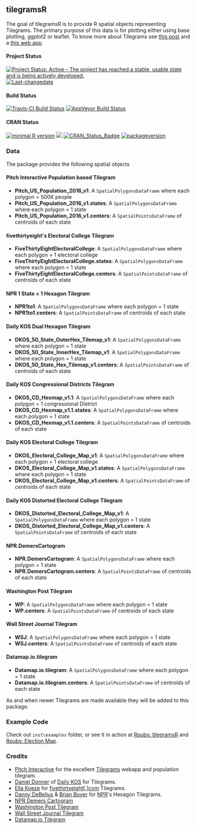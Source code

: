 ## tilegramsR

The goal of tilegramsR is to provide R spatial objects representing Tilegrams. The primary purpose of this data is for plotting either using base plotting, ggplot2 or leaflet.
To know more about Tilegrams see [this post](https://github.com/PitchInteractiveInc/tilegrams/blob/master/MANUAL.md) and a [this web app](https://pitchinteractiveinc.github.io/tilegrams/).

#### Project Status

[![Project Status: Active – The project has reached a stable, usable state and is being actively developed.](http://www.repostatus.org/badges/latest/active.svg)](http://www.repostatus.org/#active) [![Last-changedate](https://img.shields.io/badge/last%20change-2016--11--15-yellowgreen.svg)](/commits/master)

#### Build Status

[![Travis-CI Build Status](https://travis-ci.org/bhaskarvk/tilegramsR.svg?branch=master)](https://travis-ci.org/bhaskarvk/tilegramsR) [![AppVeyor Build Status](https://ci.appveyor.com/api/projects/status/github/bhaskarvk/tilegramsR?branch=master&svg=true)](https://ci.appveyor.com/project/bhaskarvk/tilegramsR)

#### CRAN Status

[![minimal R version](https://img.shields.io/badge/R%3E%3D-3.1.0-6666ff.svg)](https://cran.r-project.org/) [![](http://cranlogs.r-pkg.org/badges/grand-total/tilegramsR)](http://cran.rstudio.com/web/packages/tilegramsR/index.html) [![CRAN\_Status\_Badge](http://www.r-pkg.org/badges/version/tilegramsR)](https://cran.r-project.org/package=tilegramsR) [![packageversion](https://img.shields.io/badge/Package%20version-0.1.4-orange.svg?style=flat-square)](commits/master)

### Data

The package provides the following spatial objects

#### Pitch Interactive Population based Tilegram

- **Pitch_US_Population_2016_v1**: A `SpatialPolygonsDataFrame` where each polygon = 500K people
- **Pitch_US_Population_2016_v1.states**: A `SpatialPolygonsDataFrame` where each polygon = 1 state 
- **Pitch_US_Population_2016_v1.centers**: A `SpatialPointsDataFrame` of centroids of each state

#### fivethirtyeight's Electoral College Tilegram

- **FiveThirtyEightElectoralCollege**: A `SpatialPolygonsDataFrame` where each polygon = 1 electoral college
- **FiveThirtyEightElectoralCollege.states**: A `SpatialPolygonsDataFrame` where each polygon = 1 state 
- **FiveThirtyEightElectoralCollege.centers**: A `SpatialPointsDataFrame` of centroids of each state

#### NPR 1 State = 1 Hexagon Tilegram

- **NPR1to1**: A `SpatialPolygonsDataFrame` where each polygon = 1 state
- **NPR1to1.centers**: A `SpatialPointsDataFrame` of centroids of each state

#### Daily KOS Dual Hexagon Tilegram

- **DKOS_50_State_OuterHex_Tilemap_v1**: A `SpatialPolygonsDataFrame` where each polygon = 1 state
- **DKOS_50_State_InnerHex_Tilemap_v1**: A `SpatialPolygonsDataFrame` where each polygon = 1 state
- **DKOS_50_State_Hex_Tilemap_v1.centers**: A `SpatialPointsDataFrame` of centroids of each state

#### Daily KOS Congressional Districts Tilegram

- **DKOS_CD_Hexmap_v1.1**: A `SpatialPolygonsDataFrame` where each polygon = 1 congressional District
- **DKOS_CD_Hexmap_v1.1.states**: A `SpatialPolygonsDataFrame` where each polygon = 1 state
- **DKOS_CD_Hexmap_v1.1.centers**: A `SpatialPointsDataFrame` of centroids of each state

#### Daily KOS Electoral College Tilegram

- **DKOS_Electoral_College_Map_v1**: A `SpatialPolygonsDataFrame` where each polygon = 1 electoral college
- **DKOS_Electoral_College_Map_v1.states**: A `SpatialPolygonsDataFrame` where each polygon = 1 state
- **DKOS_Electoral_College_Map_v1.centers**: A `SpatialPointsDataFrame` of centroids of each state

#### Daily KOS Distorted Electoral College Tilegram

- **DKOS_Distorted_Electoral_College_Map_v1**: A `SpatialPolygonsDataFrame` where each polygon = 1 state
- **DKOS_Distorted_Electoral_College_Map_v1.centers**: A `SpatialPointsDataFrame` of centroids of each state

#### NPR.DemersCartogram

- **NPR.DemersCartogram**: A `SpatialPolygonsDataFrame` where each polygon = 1 state
- **NPR.DemersCartogram.centers**: A `SpatialPointsDataFrame` of centroids of each state

#### Washington Post Tilegram

- **WP**: A `SpatialPolygonsDataFrame` where each polygon = 1 state
- **WP.centers**: A `SpatialPointsDataFrame` of centroids of each state

#### Wall Street Journal Tilegram

- **WSJ**: A `SpatialPolygonsDataFrame` where each polygon = 1 state
- **WSJ.centers**: A `SpatialPointsDataFrame` of centroids of each state

#### Datamap.io.tilegram

- **Datamap.io.tilegram**: A `SpatialPolygonsDataFrame` where each polygon = 1 state
- **Datamap.io.tilegram.centers**: A `SpatialPointsDataFrame` of centroids of each state

As and when newer Tilegrams are made available they will be added to this package.

### Example Code

Check out `inst\examples` folder, or see it in action at [Rpubs: tilegramsR](http://rpubs.com/bhaskarvk/tilegramsR) and [Rpubs: Election Map](http://rpubs.com/bhaskarvk/electoral-Map-2016).

### Credits

- [Pitch Interactive](https://twitter.com/pitchinc) for the excellent [Tilegrams](https://pitchinteractiveinc.github.io/tilegrams/) webapp and population tilegram.
- [Daniel Donner](https://twitter.com/donnermaps) of [Daily KOS](https://refinery.dailykosbeta.com/elections-maps) for Tilegrams.
- [Ella Koeze](https://twitter.com/ellawinthrop) for [fivethirtyeight[.]com](https://projects.fivethirtyeight.com/2016-election-forecast/) Tilegrams.
- [Danny DeBelius](https://twitter.com/dannydb) & [Brian Boyer](https://twitter.com/brianboyer) for [NPR](http://blog.apps.npr.org/2015/05/11/hex-tile-maps.html)'s Hexagon Tilegrams.
- [NPR Demers Cartogram](http://www.npr.org/2016/10/18/498406765/npr-battleground-map-hillary-clinton-is-winning-and-its-not-close)
- [Washington Post Tilegram](https://www.washingtonpost.com/graphics/politics/2016-election/50-state-poll/)
- [Wall Street Journal Tilegram](http://graphics.wsj.com/elections/2016/2016-electoral-college-map-predictions/)
- [Datamap.io Tilegram](https://elections.datamap.io/us/2016/09/23/electoral_college_forecast)
